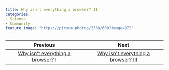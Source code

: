 ```yaml
---
title: Why isn't everything a browser? II
categories:
- Science
- Community
feature_image: "https://picsum.photos/2560/600?image=872"
---
```


|                                     **Previous**                                     |                                        **Next**                                        |
| :----------------------------------------------------------------------------------: | :------------------------------------------------------------------------------------: |
| [Why isn't everything a browser? I](./2025-03-13-why_isnt_everything_a_browser_1.md) | [Why isn't everything a browser? III](./2025-03-13-why_isnt_everything_a_browser_3.md) |